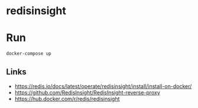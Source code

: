# redisinsight

# Run

```sh
docker-compose up
```

## Links

- https://redis.io/docs/latest/operate/redisinsight/install/install-on-docker/
- https://github.com/RedisInsight/RedisInsight-reverse-proxy
- https://hub.docker.com/r/redis/redisinsight
